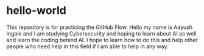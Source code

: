 # hello-world
This repository is for practicing the GitHub Flow.
Hello my name is Aayush Ingale and I am studying Cybersecurity and hoping to learn about AI as well and learn the coding behind AI. I hope to learn how to do this and help other people who need help in this field if I am able to help in any way.
